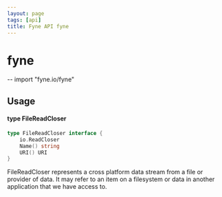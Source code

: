 ```yaml
---
layout: page
tags: [api]
title: Fyne API fyne
---
```


# fyne
--
    import "fyne.io/fyne"

## Usage

#### type FileReadCloser

```go
type FileReadCloser interface {
	io.ReadCloser
	Name() string
	URI() URI
}
```

FileReadCloser represents a cross platform data stream from a file or provider of data. It may refer to an item on a filesystem or data in another application that we have access to.

